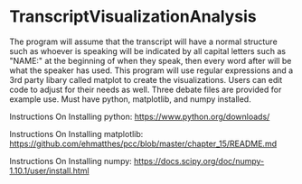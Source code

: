 # TranscriptVisualizationAnalysis
The program will assume that the transcript will have a normal structure such as whoever is speaking will be indicated by all capital letters such as "NAME:" at the beginning of when they speak, then every word after will be what the speaker has used. This program will use regular expressions and a 3rd party libary called matplot to create the visualizations. Users can edit code to adjust for their needs as well. Three debate files are provided for example use. Must have python, matplotlib, and numpy installed.

Instructions On Installing python: 
https://www.python.org/downloads/

Instructions On Installing matplotlib:
https://github.com/ehmatthes/pcc/blob/master/chapter_15/README.md

Instructions On Installing numpy:
https://docs.scipy.org/doc/numpy-1.10.1/user/install.html
